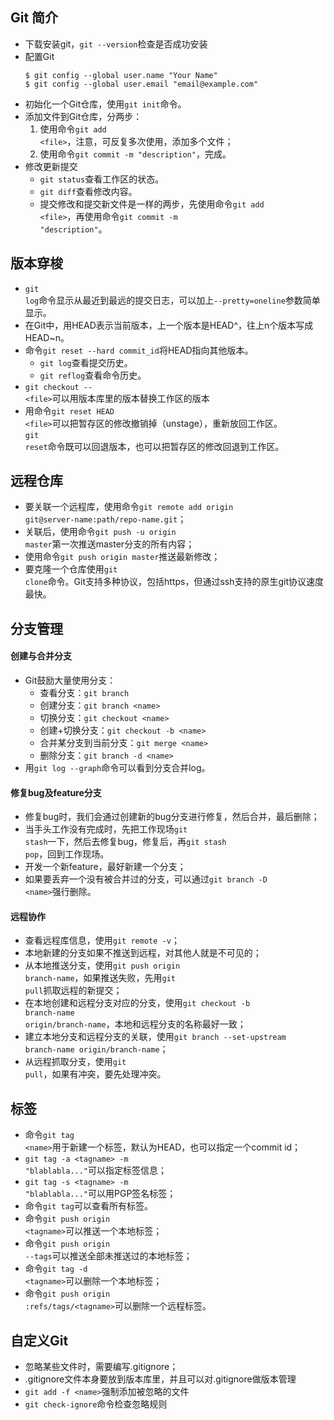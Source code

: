 ## Git 简介
- 下载安装git，<code>git --version</code>检查是否成功安装
- 配置Git
  <pre><code>$ git config --global user.name "Your Name"
  $ git config --global user.email "email@example.com"</code></pre>
- 初始化一个Git仓库，使用<code>git init</code>命令。
- 添加文件到Git仓库，分两步：
  1. 使用命令<code>git add &lt;file&gt;</code>，注意，可反复多次使用，添加多个文件；
  2. 使用命令<code>git commit -m "description"</code>，完成。
- 修改更新提交
  - <code>git status</code>查看工作区的状态。
  - <code>git diff</code>查看修改内容。
  - 提交修改和提交新文件是一样的两步，先使用命令<code>git add  &lt;file&gt;</code>，再使用命令<code>git commit -m "description"</code>。
## 版本穿梭
- <code>git log</code>命令显示从最近到最远的提交日志，可以加上<code>--pretty=oneline</code>参数简单显示。
- 在Git中，用HEAD表示当前版本，上一个版本是HEAD^，往上n个版本写成HEAD~n。
- 命令<code>git reset --hard commit_id</code>将HEAD指向其他版本。
  - <code>git log</code>查看提交历史。
  - <code>git reflog</code>查看命令历史。
- <code>git checkout -- &lt;file&gt;</code>可以用版本库里的版本替换工作区的版本
- 用命令<code>git reset HEAD &lt;file&gt;</code>可以把暂存区的修改撤销掉（unstage），重新放回工作区。
<br><code>git reset</code>命令既可以回退版本，也可以把暂存区的修改回退到工作区。</br>
## 远程仓库
- 要关联一个远程库，使用命令<code>git remote add origin git@server-name:path/repo-name.git</code>；
- 关联后，使用命令<code>git push -u origin master</code>第一次推送master分支的所有内容；
- 使用命令<code>git push origin master</code>推送最新修改；
- 要克隆一个仓库使用<code>git clone</code>命令。Git支持多种协议，包括https，但通过ssh支持的原生git协议速度最快。
## 分支管理
#### 创建与合并分支
- Git鼓励大量使用分支：<br>
  - 查看分支：<code>git branch</code><br>
  - 创建分支：<code>git branch &lt;name&gt;</code><br>
  - 切换分支：<code>git checkout &lt;name&gt;</code><br>
  - 创建+切换分支：<code>git checkout -b &lt;name&gt;</code><br>
  - 合并某分支到当前分支：<code>git merge &lt;name&gt;</code><br>
  - 删除分支：<code>git branch -d &lt;name&gt;</code><br>
- 用<code>git log --graph</code>命令可以看到分支合并log。
#### 修复bug及feature分支
- 修复bug时，我们会通过创建新的bug分支进行修复，然后合并，最后删除；
- 当手头工作没有完成时，先把工作现场<code>git stash</code>一下，然后去修复bug，修复后，再<code>git stash pop</code>，回到工作现场。
- 开发一个新feature，最好新建一个分支；
- 如果要丢弃一个没有被合并过的分支，可以通过<code>git branch -D &lt;name&gt;</code>强行删除。
#### 远程协作
- 查看远程库信息，使用<code>git remote -v</code>；
- 本地新建的分支如果不推送到远程，对其他人就是不可见的；
- 从本地推送分支，使用<code>git push origin branch-name</code>，如果推送失败，先用<code>git pull</code>抓取远程的新提交；
- 在本地创建和远程分支对应的分支，使用<code>git checkout -b branch-name origin/branch-name</code>，本地和远程分支的名称最好一致；
- 建立本地分支和远程分支的关联，使用<code>git branch --set-upstream branch-name origin/branch-name</code>；
- 从远程抓取分支，使用<code>git pull</code>，如果有冲突，要先处理冲突。
## 标签
- 命令<code>git tag &lt;name&gt;</code>用于新建一个标签，默认为HEAD，也可以指定一个commit id；
- <code>git tag -a &lt;tagname&gt; -m "blablabla..."</code>可以指定标签信息；
- <code>git tag -s &lt;tagname&gt; -m "blablabla..."</code>可以用PGP签名标签；
- 命令<code>git tag</code>可以查看所有标签。
- 命令<code>git push origin &lt;tagname&gt;</code>可以推送一个本地标签；
- 命令<code>git push origin --tags</code>可以推送全部未推送过的本地标签；
- 命令<code>git tag -d &lt;tagname&gt;</code>可以删除一个本地标签；
- 命令<code>git push origin :refs/tags/&lt;tagname&gt;</code>可以删除一个远程标签。
## 自定义Git
- 忽略某些文件时，需要编写.gitignore；
- .gitignore文件本身要放到版本库里，并且可以对.gitignore做版本管理
- <code>git add -f &lt;name&gt;</code>强制添加被忽略的文件
- <code>git check-ignore</code>命令检查忽略规则
